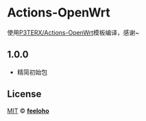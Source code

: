 # Actions-OpenWrt

使用[P3TERX/Actions-OpenWrt](https://github.com/P3TERX/Actions-OpenWrt)模板编译，感谢~


## 1.0.0
-  精简初始包
## License

[MIT](https://github.com/P3TERX/Actions-OpenWrt/blob/main/LICENSE) © [**feeloho**](https://github.com/feeloho)
